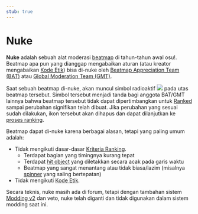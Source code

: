 ```yaml
---
stub: true
---
```


# Nuke

**Nuke** adalah sebuah alat moderasi [beatmap](/wiki/Beatmap) di tahun-tahun awal osu!. Beatmap apa pun yang dianggap mengabaikan aturan (atau kreator mengabaikan [Kode Etik](/wiki/Rules/Code_of_Conduct_for_Modding_and_Mapping)) bisa di-nuke oleh [Beatmap Appreciation Team (BAT)](/wiki/Modding/Beatmap_Appreciation_Team) atau [Global Moderation Team (GMT)](/wiki/People/The_Team/Global_Moderation_Team).

Saat sebuah beatmap di-nuke, akan muncul simbol radioaktif ![](/wiki/shared/icon/nuke.gif) pada utas beatmap tersebut. Simbol tersebut menjadi tanda bagi anggota BAT/GMT lainnya bahwa beatmap tersebut tidak dapat dipertimbangkan untuk [Ranked](/wiki/Beatmap_ranking_procedure#ranked) sampai perubahan signifikan telah dibuat. Jika perubahan yang sesuai sudah dilakukan, ikon tersebut akan dihapus dan dapat dilanjutkan ke [proses ranking](/wiki/Beatmap_ranking_procedure).

Beatmap dapat di-nuke karena berbagai alasan, tetapi yang paling umum adalah:

- Tidak mengikuti dasar-dasar [Kriteria Ranking](/wiki/Ranking_Criteria).
  - Terdapat bagian yang timingnya kurang tepat
  - Terdapat [hit object](/wiki/Hit_object) yang diletakkan secara acak pada garis waktu
  - Beatmap yang sangat menantang atau tidak biasa/lazim (misalnya [spinner](/wiki/Hit_object/Spinner) yang saling bertepatan)
- Tidak mengikuti [Kode Etik](/wiki/Rules/Code_of_Conduct_for_Modding_and_Mapping).

Secara teknis, nuke masih ada di forum, tetapi dengan tambahan sistem [Modding v2](/wiki/Beatmap_Discussion) dan veto, nuke telah diganti dan tidak digunakan dalam sistem modding saat ini.
